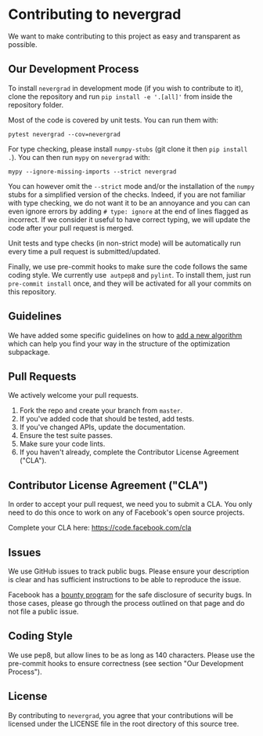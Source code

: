 # Contributing to nevergrad
We want to make contributing to this project as easy and transparent as possible.

## Our Development Process

To install `nevergrad` in development mode (if you wish to contribute to it), clone the repository and run `pip install -e '.[all]'` from inside the repository folder.

Most of the code is covered by unit tests. You can run them with:
```
pytest nevergrad --cov=nevergrad
```

For type checking, please install `numpy-stubs` (git clone it then `pip install .`). You can then run `mypy` on `nevergrad` with:
```
mypy --ignore-missing-imports --strict nevergrad
```
You can however omit the `--strict` mode and/or the installation of the `numpy` stubs for a simplified version of the checks.
Indeed, if you are not familiar with type checking, we do not want it to be an annoyance and you can can even ignore errors by adding `# type: ignore` at the end of lines flagged as incorrect.
If we consider it useful to have correct typing, we will update the code after your pull request is merged.

Unit tests and type checks (in non-strict mode) will be automatically run every time a pull request is submitted/updated.

Finally, we use pre-commit hooks to make sure the code follows the same coding style. We currently use  `autpep8` and `pylint`. To install them, just run `pre-commit install` once, and they will be activated for all your commits on this repository.

## Guidelines

We have added some specific guidelines on how to [add a new algorithm](../docs/adding_an_algorithm.md) which can help you find your way in the structure of the optimization subpackage.

## Pull Requests
We actively welcome your pull requests.

1. Fork the repo and create your branch from `master`.
2. If you've added code that should be tested, add tests.
3. If you've changed APIs, update the documentation.
4. Ensure the test suite passes.
5. Make sure your code lints.
6. If you haven't already, complete the Contributor License Agreement ("CLA").

## Contributor License Agreement ("CLA")
In order to accept your pull request, we need you to submit a CLA. You only need
to do this once to work on any of Facebook's open source projects.

Complete your CLA here: <https://code.facebook.com/cla>

## Issues
We use GitHub issues to track public bugs. Please ensure your description is
clear and has sufficient instructions to be able to reproduce the issue.

Facebook has a [bounty program](https://www.facebook.com/whitehat/) for the safe
disclosure of security bugs. In those cases, please go through the process
outlined on that page and do not file a public issue.

## Coding Style  
We use pep8, but allow lines to be as long as 140 characters.
Please use the pre-commit hooks to ensure correctness (see section "Our Development Process").

## License
By contributing to `nevergrad`, you agree that your contributions will be licensed
under the LICENSE file in the root directory of this source tree.
